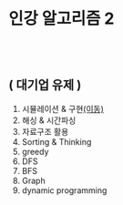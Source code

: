 # 인강 알고리즘 2
<br/><br/>

## ( 대기업 유제 )<br/>

1. 시뮬레이션 & 구현[(이동)](https://github.com/malvr00/Java-algorithm/tree/master/lecture2/stap1)<br/>
2. 해싱 & 시간파싱<br/>
3. 자료구조 활용<br/>
4. Sorting & Thinking<br/>
5. greedy<br/>
6. DFS<br/>
7. BFS<br/>
8. Graph<br/>
9. dynamic programming<br/>
   <br/>
